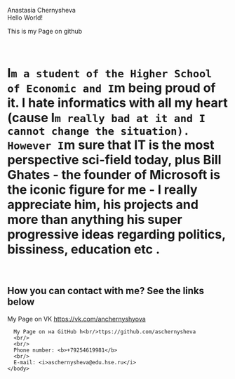 Anastasia Chernysheva
<br/>
Hello World!
  <html>
    <head>
      <meta charset="utf-8">
      This is my Page on github
    </head>
        <br/>
 
    <body> 
      <left><h1> I`m a student of the Higher School of Economic and I`m being proud of it. I hate informatics with all my heart (cause I`m really bad at it and I cannot change the situation). However I`m sure that IT is the most perspective sci-field today, plus Bill Ghates - the founder of Microsoft is the iconic figure for me - I really appreciate him, his projects and more than anything his super progressive ideas regarding politics, bissiness, education etc .</h1></left>
      <br/>
      <h2>How you can contact with me? See the links below </h2>
      My Page on VK https://vk.com/anchernyshyova
      
      My Page on на GitHub h<br/>ttps://github.com/aschernysheva
      <br/>
      <br/>
      Phone number: <b>+79254619981</b>
      <br/>
      E-mail: <i>aschernysheva@edu.hse.ru</i>
    </body>
  </html>
